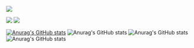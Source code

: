 ![](https://github-profile-summary-cards.vercel.app/api/cards/profile-details?username=kyainuma&theme=nord_dark)

![](https://github-profile-summary-cards.vercel.app/api/cards/stats?username=kyainuma&theme=nord_dark)
![](https://github-profile-summary-cards.vercel.app/api/cards/most-commit-language?username=kyainuma&theme=nord_dark)

[![Anurag's GitHub stats](https://github-readme-stats.vercel.app/api?username=kyainuma)](https://github.com/anuraghazra/github-readme-stats)
![Anurag's GitHub stats](https://github-readme-stats.vercel.app/api?username=kyainuma&count_private=true)
![Anurag's GitHub stats](https://github-readme-stats.vercel.app/api?username=kyainuma&show_icons=true)
![Anurag's GitHub stats](https://github-readme-stats.vercel.app/api?username=kyainuma&show_icons=true&theme=radical)
